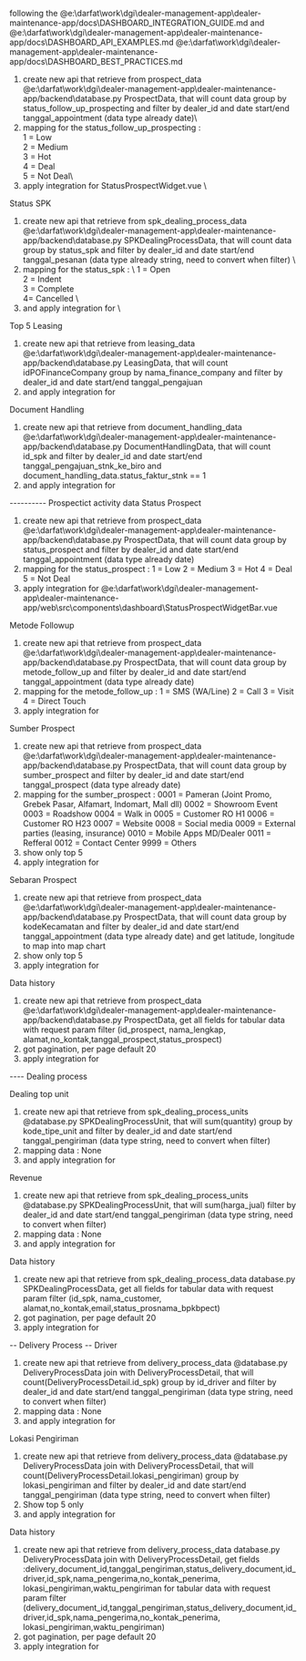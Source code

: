 following the @e:\darfat\work\dgi\dealer-management-app\dealer-maintenance-app/docs\DASHBOARD_INTEGRATION_GUIDE.md and @e:\darfat\work\dgi\dealer-management-app\dealer-maintenance-app/docs\DASHBOARD_API_EXAMPLES.md @e:\darfat\work\dgi\dealer-management-app\dealer-maintenance-app/docs\DASHBOARD_BEST_PRACTICES.md 


1. create new api that retrieve from prospect_data @e:\darfat\work\dgi\dealer-management-app\dealer-maintenance-app/backend\database.py  ProspectData, that will count data group by status_follow_up_prospecting and filter by dealer_id and date start/end tanggal_appointment (data type already date)\
2. mapping for the status_follow_up_prospecting : \
1 = Low \
2 = Medium \
3 = Hot \
4 = Deal \
5 = Not Deal\
3. apply integration for StatusProspectWidget.vue \


Status SPK


1. create new api that retrieve from spk_dealing_process_data @e:\darfat\work\dgi\dealer-management-app\dealer-maintenance-app/backend\database.py  SPKDealingProcessData, that will count data group by status_spk and filter by dealer_id and date start/end tanggal_pesanan (data type already string, need to convert when filter) \
2. mapping for the status_spk : \ 
1 = Open \
2 = Indent \
3 = Complete \
4= Cancelled \
3. and apply integration for \

Top 5 Leasing

1. create new api that retrieve from leasing_data @e:\darfat\work\dgi\dealer-management-app\dealer-maintenance-app/backend\database.py  LeasingData, that will count idPOFinanceCompany group by nama_finance_company and filter by dealer_id and date start/end tanggal_pengajuan
3. and apply integration for 

Document Handling
1. create new api that retrieve from document_handling_data @e:\darfat\work\dgi\dealer-management-app\dealer-maintenance-app/backend\database.py  DocumentHandlingData, that will count id_spk and filter by dealer_id and date start/end tanggal_pengajuan_stnk_ke_biro and document_handling_data.status_faktur_stnk == 1
3. and apply integration for 




---------- Prospectict activity data
Status Prospect
1. create new api that retrieve from prospect_data @e:\darfat\work\dgi\dealer-management-app\dealer-maintenance-app/backend\database.py  ProspectData, that will count data group by status_prospect and filter by dealer_id and date start/end tanggal_appointment (data type already date)
2. mapping for the status_prospect : 
1 = Low
2 = Medium
3 = Hot
4 = Deal
5 = Not Deal
3. apply integration for @e:\darfat\work\dgi\dealer-management-app\dealer-maintenance-app/web\src\components\dashboard\StatusProspectWidgetBar.vue 

Metode Followup 
1. create new api that retrieve from prospect_data @e:\darfat\work\dgi\dealer-management-app\dealer-maintenance-app/backend\database.py  ProspectData, that will count data group by metode_follow_up and filter by dealer_id and date start/end tanggal_appointment (data type already date)
2. mapping for the metode_follow_up : 
1 = SMS (WA/Line)
2 = Call
3 = Visit
4 = Direct Touch
3. apply integration for 

Sumber Prospect
1. create new api that retrieve from prospect_data @e:\darfat\work\dgi\dealer-management-app\dealer-maintenance-app/backend\database.py  ProspectData, that will count data group by sumber_prospect and filter by dealer_id and date start/end tanggal_prospect (data type already date)
2. mapping for the sumber_prospect : 
0001 = Pameran (Joint Promo, Grebek
Pasar, Alfamart, Indomart, Mall dll)
0002 = Showroom Event
0003 = Roadshow
0004 = Walk in
0005 = Customer RO H1
0006 = Customer RO H23
0007 = Website
0008 = Social media
0009 = External parties (leasing, insurance)
0010 = Mobile Apps MD/Dealer
0011 = Refferal
0012 = Contact Center
9999 = Others
3. show only top 5
3. apply integration for 

Sebaran Prospect
1. create new api that retrieve from prospect_data @e:\darfat\work\dgi\dealer-management-app\dealer-maintenance-app/backend\database.py  ProspectData, that will count data group by kodeKecamatan and filter by dealer_id and date start/end tanggal_appointment (data type already date) and get latitude, longitude to map into map chart
2. show only top 5
3. apply integration for 

Data history
1. create new api that retrieve from prospect_data @e:\darfat\work\dgi\dealer-management-app\dealer-maintenance-app/backend\database.py  ProspectData, get all fields for tabular data with request param filter (id_prospect, nama_lengkap, alamat,no_kontak,tanggal_prospect,status_prospect)
2. got pagination, per page default 20
3. apply integration for 

---- Dealing process

Dealing top unit
1. create new api that retrieve from spk_dealing_process_units @database.py  SPKDealingProcessUnit, that will sum(quantity)  group by kode_tipe_unit and filter by dealer_id and date start/end tanggal_pengiriman (data type  string, need to convert when filter)
2. mapping data : None
3. and apply integration for 

Revenue 
1. create new api that retrieve from spk_dealing_process_units @database.py  SPKDealingProcessUnit, that will sum(harga_jual)  filter by dealer_id and date start/end tanggal_pengiriman (data type  string, need to convert when filter)
2. mapping data : None
3. and apply integration for 


Data history
1. create new api that retrieve from spk_dealing_process_data database.py  SPKDealingProcessData, get all fields for tabular data with request param filter (id_spk, nama_customer, alamat,no_kontak,email,status_prosnama_bpkbpect)
2. got pagination, per page default 20
3. apply integration for 



-- Delivery Process -- 
Driver
1. create new api that retrieve from delivery_process_data @database.py  DeliveryProcessData join with DeliveryProcessDetail, that will count(DeliveryProcessDetail.id_spk) group by id_driver and filter by dealer_id and date start/end tanggal_pengiriman (data type  string, need to convert when filter)
2. mapping data : None
3. and apply integration for 

Lokasi Pengiriman
1. create new api that retrieve from delivery_process_data @database.py  DeliveryProcessData join with DeliveryProcessDetail, that will count(DeliveryProcessDetail.lokasi_pengiriman) group by lokasi_pengiriman and filter by dealer_id and date start/end tanggal_pengiriman (data type  string, need to convert when filter)
2. Show top 5 only
3. and apply integration for 

Data history
1. create new api that retrieve from delivery_process_data database.py  DeliveryProcessData join with DeliveryProcessDetail, get fields :delivery_document_id,tanggal_pengiriman,status_delivery_document,id_driver,id_spk,nama_pengerima,no_kontak_penerima, lokasi_pengiriman,waktu_pengiriman for tabular data with request param filter (delivery_document_id,tanggal_pengiriman,status_delivery_document,id_driver,id_spk,nama_pengerima,no_kontak_penerima, lokasi_pengiriman,waktu_pengiriman)
2. got pagination, per page default 20
3. apply integration for 